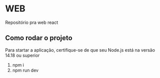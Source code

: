 # WEB
Repositório pra web react

## Como rodar o projeto
Para startar a aplicação, certifique-se de que seu Node.js está na versão 14.18 ou superior

1. npm i
2. npm run dev
